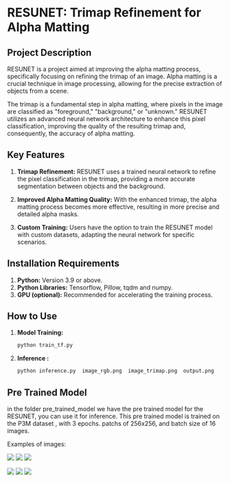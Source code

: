 # RESUNET: Trimap Refinement for Alpha Matting

## Project Description

RESUNET is a project aimed at improving the alpha matting process, specifically focusing on refining the trimap of an image. Alpha matting is a crucial technique in image processing, allowing for the precise extraction of objects from a scene.

The trimap is a fundamental step in alpha matting, where pixels in the image are classified as "foreground," "background," or "unknown." RESUNET utilizes an advanced neural network architecture to enhance this pixel classification, improving the quality of the resulting trimap and, consequently, the accuracy of alpha matting.

## Key Features

1. **Trimap Refinement:** RESUNET uses a trained neural network to refine the pixel classification in the trimap, providing a more accurate segmentation between objects and the background.

2. **Improved Alpha Matting Quality:** With the enhanced trimap, the alpha matting process becomes more effective, resulting in more precise and detailed alpha masks.

3. **Custom Training:** Users have the option to train the RESUNET model with custom datasets, adapting the neural network for specific scenarios.

## Installation Requirements

1. **Python:** Version 3.9 or above.
2. **Python Libraries:**  Tensorflow, Pillow, tqdm and numpy.
3. **GPU (optional):** Recommended for accelerating the training process.

## How to Use

1. **Model Training:**
   ```bash
   python train_tf.py
    ```

2. **Inference :**
    ```bash
    python inference.py  image_rgb.png  image_trimap.png  output.png
     ```


## Pre Trained Model
  in the folder pre_trained_model we have the pre trained model for the RESUNET, you can use it for inference.
  This pre trained model is trained on the P3M dataset , with 3 epochs. patchs of 256x256, and batch size of 16 images.


Examples of images:

 ![](examples/00081-958218434_img.jpg)
 ![](examples/00081-958218434_mask_extra.png)
 ![]( examples/00081-958218434_out.jpg )

 ![ ](examples/simg_089.jpg)
 ![ ](examples/smask_089.png)
 ![ ](examples/output_089.jpg)
